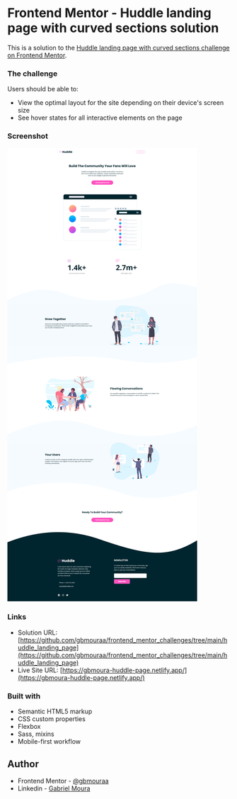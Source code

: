 # Frontend Mentor - Huddle landing page with curved sections solution

This is a solution to the [Huddle landing page with curved sections challenge on Frontend Mentor](https://www.frontendmentor.io/challenges/huddle-landing-page-with-curved-sections-5ca5ecd01e82137ec91a50f2).

### The challenge

Users should be able to:

- View the optimal layout for the site depending on their device's screen size
- See hover states for all interactive elements on the page

### Screenshot

![](./assets/images/screenshots/huddle%20.png)


### Links

- Solution URL: [https://github.com/gbmouraa/frontend_mentor_challenges/tree/main/huddle_landing_page](https://github.com/gbmouraa/frontend_mentor_challenges/tree/main/huddle_landing_page)
- Live Site URL: [https://gbmoura-huddle-page.netlify.app/](https://gbmoura-huddle-page.netlify.app/)

### Built with

- Semantic HTML5 markup
- CSS custom properties
- Flexbox
- Sass, mixins
- Mobile-first workflow

## Author

- Frontend Mentor - [@gbmouraa](https://www.frontendmentor.io/profile/gbmouraa)
- Linkedin - [Gabriel Moura](https://www.linkedin.com/in/gabriel-moura-b63382161/)
